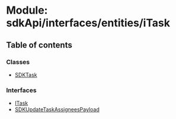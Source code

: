 # Module: sdkApi/interfaces/entities/iTask

## Table of contents

### Classes

- [SDKTask](../classes/sdkApi_interfaces_entities_iTask.SDKTask.md)

### Interfaces

- [ITask](../interfaces/sdkApi_interfaces_entities_iTask.ITask.md)
- [SDKUpdateTaskAssigneesPayload](../interfaces/sdkApi_interfaces_entities_iTask.SDKUpdateTaskAssigneesPayload.md)
